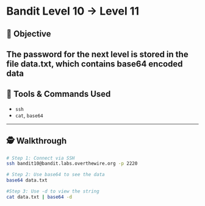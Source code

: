 # Bandit Level 10 → Level 11

## 🧠 Objective
The password for the next level is stored in the file data.txt, which contains base64 encoded data
---

## 🧰 Tools & Commands Used
- `ssh`
-  `cat`, `base64`
---

## 🕵️ Walkthrough

```bash
# Step 1: Connect via SSH
ssh bandit10@bandit.labs.overthewire.org -p 2220

# Step 2: Use base64 to see the data
base64 data.txt

#Step 3: Use -d to view the string
cat data.txt | base64 -d

